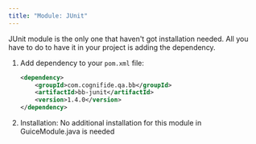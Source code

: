 ```yaml
---
title: "Module: JUnit"
---
```


JUnit module is the only one that haven't got installation needed.
All you have to do to have it in your project is adding the dependency.

1. Add dependency to your `pom.xml` file:

    ```xml
    <dependency>
        <groupId>com.cognifide.qa.bb</groupId>
        <artifactId>bb-junit</artifactId>
        <version>1.4.0</version>
    </dependency>
    ```
2. Installation: No additional installation for this module in GuiceModule.java is needed
